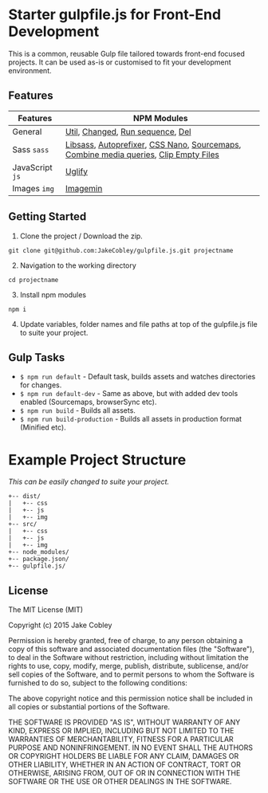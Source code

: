 # Starter gulpfile.js for Front-End Development
This is a common, reusable Gulp file tailored towards front-end focused projects. It can be used as-is or customised to fit your development environment.

## Features
| Features          | NPM Modules                                              |
| ----------------- |--------------------------------------------------------|
| General           | [Util](https://www.npmjs.com/package/gulp-util), [Changed](https://www.npmjs.com/package/gulp-changed), [Run sequence](https://www.npmjs.com/package/run-sequence), [Del](https://www.npmjs.com/package/del) |
| Sass `sass`       | [Libsass](https://www.npmjs.com/package/node-sass), [Autoprefixer](https://www.npmjs.com/package/gulp-autoprefixer), [CSS Nano](https://www.npmjs.com/package/gulp-cssnano), [Sourcemaps](https://www.npmjs.com/package/gulp-sourcemaps), [Combine media queries](https://www.npmjs.com/package/gulp-combine-mq), [Clip Empty Files](https://www.npmjs.com/package/gulp-clip-empty-files) |
| JavaScript `js`   | [Uglify](https://www.npmjs.com/package/gulp-uglify) |
| Images `img`      | [Imagemin](https://www.npmjs.com/package/gulp-imagemin) |

## Getting Started
1. Clone the project / Download the zip.
```
git clone git@github.com:JakeCobley/gulpfile.js.git projectname
```
2. Navigation to the working directory
```
cd projectname
```
3. Install npm modules
```
npm i
```
4. Update variables, folder names and file paths at top of the gulpfile.js file to suite your project.

## Gulp Tasks
* `$ npm run default` - Default task, builds assets and watches directories for changes.
* `$ npm run default-dev` - Same as above, but with added dev tools enabled (Sourcemaps, browserSync etc).
* `$ npm run build` - Builds all assets.
* `$ npm run build-production` - Builds all assets in production format (Minified etc).


# Example Project Structure
*This can be easily changed to suite your project.*
```
+-- dist/
|   +-- css
|   +-- js
|   +-- img
+-- src/
|   +-- css
|   +-- js
|   +-- img
+-- node_modules/
+-- package.json/
+-- gulpfile.js/
```

## License
The MIT License (MIT)

Copyright (c) 2015 Jake Cobley

Permission is hereby granted, free of charge, to any person obtaining a copy
of this software and associated documentation files (the "Software"), to deal
in the Software without restriction, including without limitation the rights
to use, copy, modify, merge, publish, distribute, sublicense, and/or sell
copies of the Software, and to permit persons to whom the Software is
furnished to do so, subject to the following conditions:

The above copyright notice and this permission notice shall be included in all
copies or substantial portions of the Software.

THE SOFTWARE IS PROVIDED "AS IS", WITHOUT WARRANTY OF ANY KIND, EXPRESS OR
IMPLIED, INCLUDING BUT NOT LIMITED TO THE WARRANTIES OF MERCHANTABILITY,
FITNESS FOR A PARTICULAR PURPOSE AND NONINFRINGEMENT. IN NO EVENT SHALL THE
AUTHORS OR COPYRIGHT HOLDERS BE LIABLE FOR ANY CLAIM, DAMAGES OR OTHER
LIABILITY, WHETHER IN AN ACTION OF CONTRACT, TORT OR OTHERWISE, ARISING FROM,
OUT OF OR IN CONNECTION WITH THE SOFTWARE OR THE USE OR OTHER DEALINGS IN THE
SOFTWARE.
